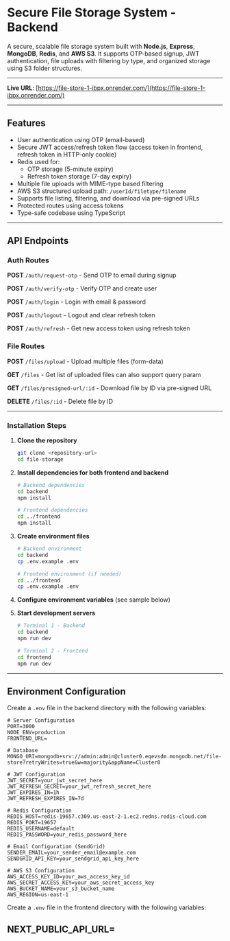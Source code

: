 # Secure File Storage System - Backend

A secure, scalable file storage system built with **Node.js**, **Express**, **MongoDB**, **Redis**, and **AWS S3**. It supports OTP-based signup, JWT authentication, file uploads with filtering by type, and organized storage using S3 folder structures.

---

**Live URL**: [https://file-store-1-ibpx.onrender.com/](https://file-store-1-ibpx.onrender.com/)

---

## Features

- User authentication using OTP (email-based)
- Secure JWT access/refresh token flow (access token in frontend, refresh token in HTTP-only cookie)
- Redis used for:
  - OTP storage (5-minute expiry)
  - Refresh token storage (7-day expiry)
- Multiple file uploads with MIME-type based filtering
- AWS S3 structured upload path: `/userId/filetype/filename`
- Supports file listing, filtering, and download via pre-signed URLs
- Protected routes using access tokens
- Type-safe codebase using TypeScript

---

## API Endpoints

### Auth Routes

**POST** `/auth/request-otp` - Send OTP to email during signup

**POST** `/auth/verify-otp` - Verify OTP and create user

**POST** `/auth/login` - Login with email & password

**POST** `/auth/logout` - Logout and clear refresh token

**POST** `/auth/refresh` - Get new access token using refresh token

### File Routes

**POST** `/files/upload` - Upload multiple files (form-data)

**GET** `/files` - Get list of uploaded files can also support query param

**GET** `/files/presigned-url/:id` - Download file by ID via pre-signed URL

**DELETE** `/files/:id` - Delete file by ID

---


### Installation Steps

1. **Clone the repository**
   ```bash
   git clone <repository-url>
   cd file-storage
   ```

2. **Install dependencies for both frontend and backend**
   ```bash
   # Backend dependencies
   cd backend
   npm install
   
   # Frontend dependencies
   cd ../frontend
   npm install
   ```

3. **Create environment files**
   ```bash
   # Backend environment
   cd backend
   cp .env.example .env
   
   # Frontend environment (if needed)
   cd ../frontend
   cp .env.example .env
   ```

4. **Configure environment variables** (see sample below)

5. **Start development servers**
   ```bash
   # Terminal 1 - Backend
   cd backend
   npm run dev
   
   # Terminal 2 - Frontend
   cd frontend
   npm run dev
   ```


---

## Environment Configuration

Create a `.env` file in the backend directory with the following variables:

```env
# Server Configuration
PORT=3000
NODE_ENV=production
FRONTEND_URL=

# Database
MONGO_URI=mongodb+srv://admin:admin@cluster0.eqevsdm.mongodb.net/file-store?retryWrites=true&w=majority&appName=Cluster0

# JWT Configuration
JWT_SECRET=your_jwt_secret_here
JWT_REFRESH_SECRET=your_jwt_refresh_secret_here
JWT_EXPIRES_IN=1h
JWT_REFRESH_EXPIRES_IN=7d

# Redis Configuration
REDIS_HOST=redis-19657.c309.us-east-2-1.ec2.redns.redis-cloud.com
REDIS_PORT=19657
REDIS_USERNAME=default
REDIS_PASSWORD=your_redis_password_here

# Email Configuration (SendGrid)
SENDER_EMAIL=your_sender_email@example.com
SENDGRID_API_KEY=your_sendgrid_api_key_here

# AWS S3 Configuration
AWS_ACCESS_KEY_ID=your_aws_access_key_id
AWS_SECRET_ACCESS_KEY=your_aws_secret_access_key
AWS_BUCKET_NAME=your_s3_bucket_name
AWS_REGION=us-east-1
```
Create a `.env` file in the frontend directory with the following variables:

NEXT_PUBLIC_API_URL=
---
